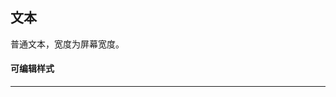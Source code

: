 ## 文本
普通文本，宽度为屏幕宽度。  

#### 可编辑样式  
---
<gls-explain :proplist="['留白','边距','颜色','字号','字重','行高','对齐','换行方式','背景色']"></gls-explain>

